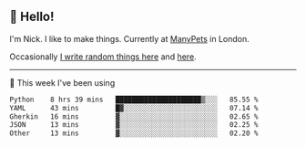 ## 👋 Hello! 

I'm Nick. I like to make things. Currently at [ManyPets](https://manypets.com) in London.

Occasionally [I write random things here](https://nicksnell.com) and [here](https://twitter.com/nicksnell).

-------

🚀 This week I've been using

<!--START_SECTION:waka-->

```txt
Python    8 hrs 39 mins   █████████████████████▒░░░   85.55 %
YAML      43 mins         █▓░░░░░░░░░░░░░░░░░░░░░░░   07.14 %
Gherkin   16 mins         ▓░░░░░░░░░░░░░░░░░░░░░░░░   02.65 %
JSON      13 mins         ▓░░░░░░░░░░░░░░░░░░░░░░░░   02.25 %
Other     13 mins         ▓░░░░░░░░░░░░░░░░░░░░░░░░   02.20 %
```

<!--END_SECTION:waka-->
